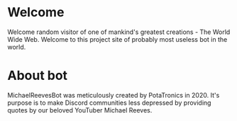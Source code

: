 # Welcome
Welcome random visitor of one of mankind's greatest creations - The World Wide Web. Welcome to this project site of probably most useless bot in the world.

# About bot
MichaelReevesBot was meticulously created by PotaTronics in 2020. It's purpose is to make Discord communities less depressed by providing quotes by our beloved YouTuber Michael Reeves.
